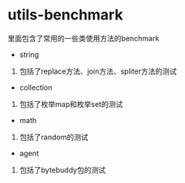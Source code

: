 # utils-benchmark
里面包含了常用的一些类使用方法的benchmark

- string
1. 包括了replace方法、join方法、spliter方法的测试

- collection
1. 包括了枚举map和枚举set的测试 

- math
1. 包括了random的测试

- agent
1. 包括了bytebuddy包的测试
